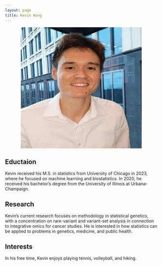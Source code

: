 ```yaml
---
layout: page
title: Kevin Wang
---
```



<p style="text-align:center;">
 <img src="KW.png" width="400" height="400" class = "center"> 
</p>

## Eductaion
Kevin received his M.S. in statistics from University of Chicago in 2023, where he focused on machine learning and biostatistics. In 2020, he received his bachelor’s degree from the University of Illinois at Urbana-Champaign.

## Research
Kevin’s current research focuses on methodology in statistical genetics, with a concentration on rare-variant and variant-set analysis in connection to integrative omics for cancer studies. He is interested in how statistics can be applied to problems in genetics, medicine, and public health.

## Interests
In his free time, Kevin enjoys playing tennis, volleyball, and hiking.


